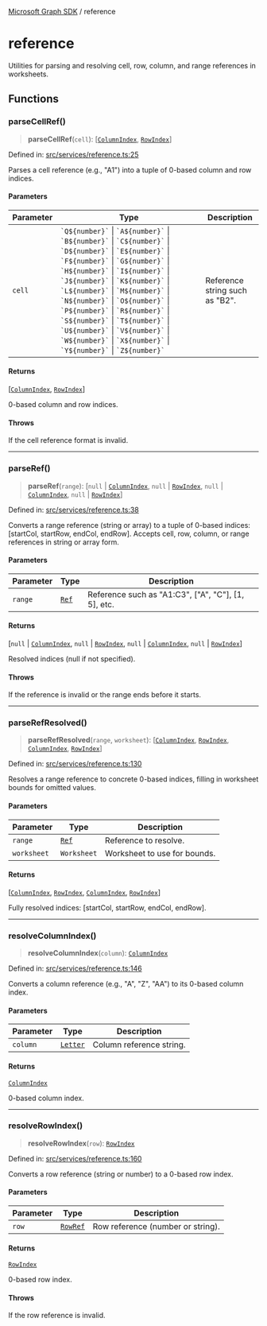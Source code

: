 [Microsoft Graph SDK](README.md) / reference

# reference

Utilities for parsing and resolving cell, row, column, and range references in worksheets.

## Functions

### parseCellRef()

> **parseCellRef**(`cell`): \[[`ColumnIndex`](Column.md#columnindex), [`RowIndex`](Row.md#rowindex)\]

Defined in: [src/services/reference.ts:25](https://github.com/Future-Secure-AI/sharepoint-workbook/blob/main/src/services/reference.ts#L25)

Parses a cell reference (e.g., "A1") into a tuple of 0-based column and row indices.

#### Parameters

| Parameter | Type | Description |
| ------ | ------ | ------ |
| `cell` | `` `Q${number}` `` \| `` `A${number}` `` \| `` `B${number}` `` \| `` `C${number}` `` \| `` `D${number}` `` \| `` `E${number}` `` \| `` `F${number}` `` \| `` `G${number}` `` \| `` `H${number}` `` \| `` `I${number}` `` \| `` `J${number}` `` \| `` `K${number}` `` \| `` `L${number}` `` \| `` `M${number}` `` \| `` `N${number}` `` \| `` `O${number}` `` \| `` `P${number}` `` \| `` `R${number}` `` \| `` `S${number}` `` \| `` `T${number}` `` \| `` `U${number}` `` \| `` `V${number}` `` \| `` `W${number}` `` \| `` `X${number}` `` \| `` `Y${number}` `` \| `` `Z${number}` `` | Reference string such as "B2". |

#### Returns

\[[`ColumnIndex`](Column.md#columnindex), [`RowIndex`](Row.md#rowindex)\]

0-based column and row indices.

#### Throws

If the cell reference format is invalid.

***

### parseRef()

> **parseRef**(`range`): \[`null` \| [`ColumnIndex`](Column.md#columnindex), `null` \| [`RowIndex`](Row.md#rowindex), `null` \| [`ColumnIndex`](Column.md#columnindex), `null` \| [`RowIndex`](Row.md#rowindex)\]

Defined in: [src/services/reference.ts:38](https://github.com/Future-Secure-AI/sharepoint-workbook/blob/main/src/services/reference.ts#L38)

Converts a range reference (string or array) to a tuple of 0-based indices: [startCol, startRow, endCol, endRow].
Accepts cell, row, column, or range references in string or array form.

#### Parameters

| Parameter | Type | Description |
| ------ | ------ | ------ |
| `range` | [`Ref`](Reference-1.md#ref) | Reference such as "A1:C3", ["A", "C"], [1, 5], etc. |

#### Returns

\[`null` \| [`ColumnIndex`](Column.md#columnindex), `null` \| [`RowIndex`](Row.md#rowindex), `null` \| [`ColumnIndex`](Column.md#columnindex), `null` \| [`RowIndex`](Row.md#rowindex)\]

Resolved indices (null if not specified).

#### Throws

If the reference is invalid or the range ends before it starts.

***

### parseRefResolved()

> **parseRefResolved**(`range`, `worksheet`): \[[`ColumnIndex`](Column.md#columnindex), [`RowIndex`](Row.md#rowindex), [`ColumnIndex`](Column.md#columnindex), [`RowIndex`](Row.md#rowindex)\]

Defined in: [src/services/reference.ts:130](https://github.com/Future-Secure-AI/sharepoint-workbook/blob/main/src/services/reference.ts#L130)

Resolves a range reference to concrete 0-based indices, filling in worksheet bounds for omitted values.

#### Parameters

| Parameter | Type | Description |
| ------ | ------ | ------ |
| `range` | [`Ref`](Reference-1.md#ref) | Reference to resolve. |
| `worksheet` | `Worksheet` | Worksheet to use for bounds. |

#### Returns

\[[`ColumnIndex`](Column.md#columnindex), [`RowIndex`](Row.md#rowindex), [`ColumnIndex`](Column.md#columnindex), [`RowIndex`](Row.md#rowindex)\]

Fully resolved indices: [startCol, startRow, endCol, endRow].

***

### resolveColumnIndex()

> **resolveColumnIndex**(`column`): [`ColumnIndex`](Column.md#columnindex)

Defined in: [src/services/reference.ts:146](https://github.com/Future-Secure-AI/sharepoint-workbook/blob/main/src/services/reference.ts#L146)

Converts a column reference (e.g., "A", "Z", "AA") to its 0-based column index.

#### Parameters

| Parameter | Type | Description |
| ------ | ------ | ------ |
| `column` | [`Letter`](Reference-1.md#letter) | Column reference string. |

#### Returns

[`ColumnIndex`](Column.md#columnindex)

0-based column index.

***

### resolveRowIndex()

> **resolveRowIndex**(`row`): [`RowIndex`](Row.md#rowindex)

Defined in: [src/services/reference.ts:160](https://github.com/Future-Secure-AI/sharepoint-workbook/blob/main/src/services/reference.ts#L160)

Converts a row reference (string or number) to a 0-based row index.

#### Parameters

| Parameter | Type | Description |
| ------ | ------ | ------ |
| `row` | [`RowRef`](Reference-1.md#rowref) | Row reference (number or string). |

#### Returns

[`RowIndex`](Row.md#rowindex)

0-based row index.

#### Throws

If the row reference is invalid.

